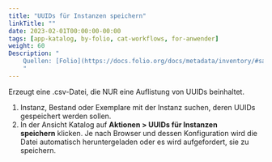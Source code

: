 ```yaml
---
title: "UUIDs für Instanzen speichern"
linkTitle: ""
date: 2023-02-01T00:00:00-00:00
tags: [app-katalog, by-folio, cat-workflows, for-anwender]
weight: 60
Description: "
    Quellen: [Folio](https://docs.folio.org/docs/metadata/inventory/#saving-instances-uuids) & [GBV](https://info.gbv.de/pages/viewpage.action?pageId=852492485)
    "
---
```


Erzeugt eine .csv-Datei, die NUR eine Auflistung von UUIDs beinhaltet.

1.  Instanz, Bestand oder Exemplare mit der Instanz suchen, deren UUIDs gespeichert werden sollen.
2.  In der Ansicht Katalog auf **Aktionen > UUIDs für Instanzen speichern** klicken. Je nach Browser und dessen Konfiguration wird die Datei automatisch heruntergeladen oder es wird aufgefordert, sie zu speichern.
